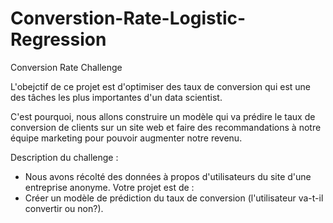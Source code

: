 # Converstion-Rate-Logistic-Regression

Conversion Rate Challenge

L'obejctif de ce projet est d'optimiser des taux de conversion qui est une des tâches les plus importantes d'un data scientist.

C'est pourquoi, nous allons construire un modèle qui va prédire le taux de conversion de clients sur un site web et faire des recommandations à notre équipe marketing pour pouvoir augmenter notre revenu.

Description du challenge : 
- Nous avons récolté des données à propos d'utilisateurs du site d'une entreprise anonyme. Votre projet est de :
- Créer un modèle de prédiction du taux de conversion (l'utilisateur va-t-il convertir ou non?).
